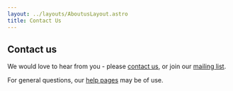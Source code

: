 ```yaml
---
layout: ../layouts/AboutusLayout.astro
title: Contact Us
---
```


## Contact us

We would love to hear from you - please [contact us](mailto:bioimage-archive@ebi.ac.uk), or join our [mailing list](https://listserver.ebi.ac.uk/mailman/listinfo/bioimage-archive-announce).

For general questions, our [help pages](/help) may be of use.